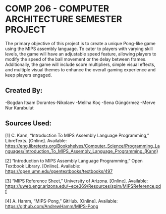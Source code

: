 <h1>  COMP 206 - COMPUTER ARCHITECTURE SEMESTER PROJECT </h1>


The primary objective of this project is to create a unique Pong-like game using the MIPS assembly language. To cater to players with varying skill levels, the game will have an adjustable speed feature, allowing players to modify the speed of the ball movement or the delay between frames. Additionally, the game will include score multipliers, simple visual effects, and multiple visual themes to enhance the overall gaming experience and keep players engaged.

<h2>  Created By:  </h2>
-Bogdan Itsam Dorantes-Nikolaev
-Meliha Koç
-Sena Güngörmez
-Merve Nur Karabulut

<h2>  Sources Used:  </h2>

[1] C. Kann, “Introduction To MIPS Assembly Language Programming,” LibreTexts. [Online]. Available: https://eng.libretexts.org/Bookshelves/Computer_Science/Programming_Languages/Introduction_To_MIPS_Assembly_Language_Programming_(Kann)

[2] “Introduction to MIPS Assembly Language Programming,” Open Textbook Library. [Online]. Available: https://open.umn.edu/opentextbooks/textbooks/497

[3] “MIPS Reference Sheet,” University of Arizona. [Online]. Available: https://uweb.engr.arizona.edu/~ece369/Resources/spim/MIPSReference.pdf

[4] A. Hamm, “MIPS-Pong,” GitHub. [Online]. Available: https://github.com/AndrewHamm/MIPS-Pong 
